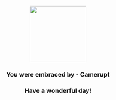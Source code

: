 <p align="center">
    <img src="https://raw.githubusercontent.com/PokeAPI/sprites/master/sprites/pokemon/323.png" width="150" height="150">
</p>
<h3 align="center">You were embraced by - <b>Camerupt</b></h3>
<h3 align="center">Have a wonderful day!</h3>

